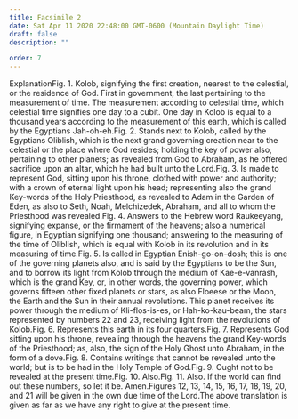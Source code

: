 ```yaml
---
title: Facsimile 2
date: Sat Apr 11 2020 22:48:00 GMT-0600 (Mountain Daylight Time)
draft: false
description: ""

order: 7
---
```

    
ExplanationFig. 1. Kolob, signifying the first creation, nearest to the celestial, or the residence of God. First in government, the last pertaining to the measurement of time. The measurement according to celestial time, which celestial time signifies one day to a cubit. One day in Kolob is equal to a thousand years according to the measurement of this earth, which is called by the Egyptians Jah-oh-eh.Fig. 2. Stands next to Kolob, called by the Egyptians Oliblish, which is the next grand governing creation near to the celestial or the place where God resides; holding the key of power also, pertaining to other planets; as revealed from God to Abraham, as he offered sacrifice upon an altar, which he had built unto the Lord.Fig. 3. Is made to represent God, sitting upon his throne, clothed with power and authority; with a crown of eternal light upon his head; representing also the grand Key-words of the Holy Priesthood, as revealed to Adam in the Garden of Eden, as also to Seth, Noah, Melchizedek, Abraham, and all to whom the Priesthood was revealed.Fig. 4. Answers to the Hebrew word Raukeeyang, signifying expanse, or the firmament of the heavens; also a numerical figure, in Egyptian signifying one thousand; answering to the measuring of the time of Oliblish, which is equal with Kolob in its revolution and in its measuring of time.Fig. 5. Is called in Egyptian Enish-go-on-dosh; this is one of the governing planets also, and is said by the Egyptians to be the Sun, and to borrow its light from Kolob through the medium of Kae-e-vanrash, which is the grand Key, or, in other words, the governing power, which governs fifteen other fixed planets or stars, as also Floeese or the Moon, the Earth and the Sun in their annual revolutions. This planet receives its power through the medium of Kli-flos-is-es, or Hah-ko-kau-beam, the stars represented by numbers 22 and 23, receiving light from the revolutions of Kolob.Fig. 6. Represents this earth in its four quarters.Fig. 7. Represents God sitting upon his throne, revealing through the heavens the grand Key-words of the Priesthood; as, also, the sign of the Holy Ghost unto Abraham, in the form of a dove.Fig. 8. Contains writings that cannot be revealed unto the world; but is to be had in the Holy Temple of God.Fig. 9. Ought not to be revealed at the present time.Fig. 10. Also.Fig. 11. Also. If the world can find out these numbers, so let it be. Amen.Figures 12, 13, 14, 15, 16, 17, 18, 19, 20, and 21 will be given in the own due time of the Lord.The above translation is given as far as we have any right to give at the present time.
